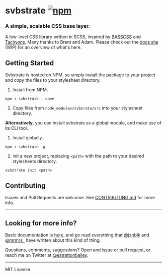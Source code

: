 # svbstrate [![npm](https://img.shields.io/npm/v/svbstrate.svg?maxAge=2592000)](https://www.npmjs.com/package/svbstrate)

### A simple, scalable CSS base layer. 
A low-level CSS library written in SCSS, inspired by [BASSCSS](http://www.basscss.com/) and [Tachyons](http://tachyons.io/). Many thanks to Brent and Adam. Please check out the [docs site](http://estrattonbailey.com/svbstrate-site/) (WIP) for an overview of what's here. 

## Getting Started 
Svbstrate is hosted on NPM, so simply install the package to your project and copy the files to your stylesheet directory.

1. Install from NPM.

  ```
  npm i svbstrate --save
  ```

2. Copy files from `node_modules/svbsrate/src` into your stylesheet directory.

**Alternatively,** you can install svbstrate as a global module, and make use of its CLI tool.

1. Install globally.

  ```
  npm i svbstrate -g
  ```

2. Init a new project, replacing `<path>` with the path to your desired stylesheets directory.

  ```
  svbstrate init <path>
  ```

## Contributing
Issues and Pull Requests are welcome. See [CONTRIBUTING.md](https://github.com/barrel/svbstrate/blob/master/CONTRIBUTING.md) for more info.

* * *

## Looking for more info?
Basic documentation is [here](http://estrattonbailey.com/svbstrate-site/), and go read everything that [@jxnblk](https://twitter.com/jxnblk_) and [@mrmrs\_](https://twitter.com/mrmrs_) have written about this kind of thing.

Questions, comments, suggestions? Open and issue or pull request, or reach me on Twitter at [@estrattonbailey](http://twitter.com/estrattonbailey).

* * *

MIT License
